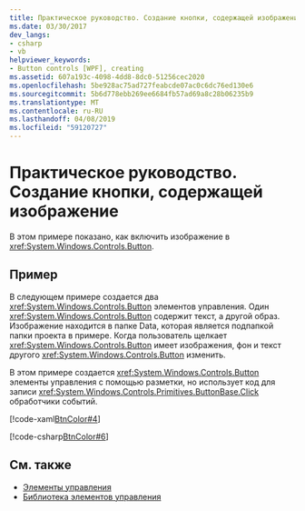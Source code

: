 ```yaml
---
title: Практическое руководство. Создание кнопки, содержащей изображение
ms.date: 03/30/2017
dev_langs:
- csharp
- vb
helpviewer_keywords:
- Button controls [WPF], creating
ms.assetid: 607a193c-4098-4dd8-8dc0-51256cec2020
ms.openlocfilehash: 5be928ac75ad727feabcde07ac0c6dc76ed130e6
ms.sourcegitcommit: 5b6d778ebb269ee6684fb57ad69a8c28b06235b9
ms.translationtype: MT
ms.contentlocale: ru-RU
ms.lasthandoff: 04/08/2019
ms.locfileid: "59120727"
---
```

# <a name="how-to-create-a-button-that-has-an-image"></a>Практическое руководство. Создание кнопки, содержащей изображение
В этом примере показано, как включить изображение в <xref:System.Windows.Controls.Button>.  
  
## <a name="example"></a>Пример  
 В следующем примере создается два <xref:System.Windows.Controls.Button> элементов управления. Один <xref:System.Windows.Controls.Button> содержит текст, а другой образ. Изображение находится в папке Data, которая является подпапкой папки проекта в примере. Когда пользователь щелкает <xref:System.Windows.Controls.Button> имеет изображения, фон и текст другого <xref:System.Windows.Controls.Button> изменить.  
  
 В этом примере создается <xref:System.Windows.Controls.Button> элементы управления с помощью разметки, но использует код для записи <xref:System.Windows.Controls.Primitives.ButtonBase.Click> обработчики событий.  
  
 [!code-xaml[BtnColor#4](~/samples/snippets/csharp/VS_Snippets_Wpf/BtnColor/CSharp/Pane1.xaml#4)]  
  
 [!code-csharp[BtnColor#6](~/samples/snippets/csharp/VS_Snippets_Wpf/BtnColor/CSharp/Pane1.xaml.cs#6)]
   
  
## <a name="see-also"></a>См. также

- [Элементы управления](index.md)
- [Библиотека элементов управления](control-library.md)

